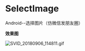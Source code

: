 # SelectImage
Android--选择图片（仿微信发朋友圈）

**效果图**


![SVID_20180906_114811.gif](https://upload-images.jianshu.io/upload_images/1472453-1eaa601e7f7898f8.gif?imageMogr2/auto-orient/strip)
